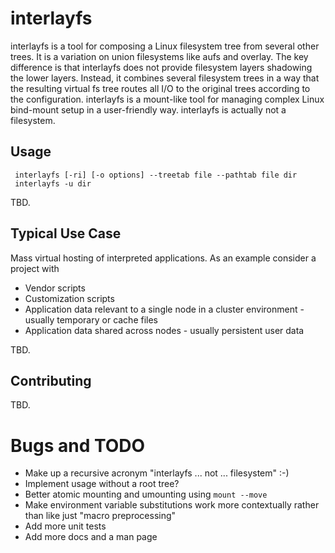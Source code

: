 # interlayfs

interlayfs is a tool for composing a Linux filesystem tree from several other
trees. It is a variation on union filesystems like aufs and overlay. The key
difference is that interlayfs does not provide filesystem layers shadowing
the lower layers. Instead, it combines several filesystem trees in a way
that the resulting virtual fs tree routes all I/O to the original trees
according to the configuration. interlayfs is a mount-like tool for managing
complex Linux bind-mount setup in a user-friendly way. interlayfs is
actually not a filesystem.

## Usage

```
 interlayfs [-ri] [-o options] --treetab file --pathtab file dir
 interlayfs -u dir
```

TBD.

## Typical Use Case

Mass virtual hosting of interpreted applications. As an example consider
a project with
- Vendor scripts
- Customization scripts
- Application data relevant to a single node in a cluster environment - 
usually temporary or cache files
- Application data shared across nodes - usually persistent user data

TBD.

## Contributing

TBD.

# Bugs and TODO

- Make up a recursive acronym "interlayfs ... not ... filesystem" :-)
- Implement usage without a root tree?
- Better atomic mounting and umounting using `mount --move`
- Make environment variable substitutions work more contextually rather than like just "macro preprocessing"
- Add more unit tests
- Add more docs and a man page
